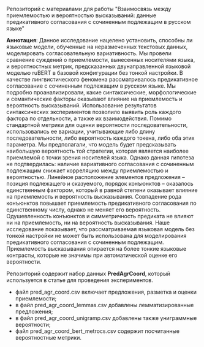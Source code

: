 Репозиторий с материалами для работы "Взаимосвязь между приемлемостью и вероятностью высказываний: данные предикативного согласования с сочиненным подлежащим в русском языке"

**Аннотация**: Данное исследование нацелено установить, способны ли языковые модели, обученные на неразмеченных текстовых данных, моделировать согласовательную вариативность. Мы провели сравнение суждений о приемлемости, вынесенных носителями языка, и вероятностных метрик, предсказанных двунаправленной языковой моделью ruBERT в базовой конфигурации без тонкой настройки. В качестве лингвистического феномена рассматривалось предикативное согласование с сочиненным подлежащим в русском языке. Мы подробно проанализировали, какие синтаксические, морфологические и семантические факторы оказывают влияние на приемлемость и вероятность высказываний. Использование результатов синтаксических экспериментов позволило выявить роль каждого фактора по отдельности, а также их взаимодействия. Помимо стандартной метрики для оценки вероятности последовательности, использовались ее вариации, учитывающие либо длину последовательности, либо вероятность каждого токена, либо оба этих параметра. Мы предполагали, что модель будет предсказывать наибольшую вероятность той стратегии, которая является наиболее приемлемой с точки зрения носителей языка. Однако данная гипотеза не подтвердилась: наличие вариативного согласования с сочиненным подлежащим снижает корреляцию между приемлемостью и вероятностью. Линейное расположение элементов предложения – позиция подлежащего и сказуемого, порядок конъюнктов – оказалось единственным фактором, который в равной степени оказывает влияние на приемлемость и вероятность высказывания. Совпадение рода конъюнктов повышает приемлемость предикативного согласования по единственному числу, однако не меняет его вероятность. Одушевленность конъюнктов и симметричность предиката не влияют ни на приемлемость, ни на вероятность высказывания. Наше исследование показывает, что рассматриваемая языковая модель без тонкой настройки не может быть использована для моделирования предикативного согласования с сочиненным подлежащим. Приемлемость высказывания опирается на более тонкие языковые контрасты, которые не значимы при автоматической оценке его вероятности.

Репозиторий содержит набор данных **PredAgrCoord**, который используется в статье для проведения экспериментов.
- файл pred_agr_coord.csv	включает предложения, разметка и оценки приемлемости;
- в файл pred_agr_coord_lemmas.csv добавлены лемматизированные предложения;
- в файл pred_agr_coord_unigramp.csv добавлены также униграммные вероятности;
- файл pred_agr_coord_bert_metrocs.csv содержит посчитанные вероятностные метрики.
